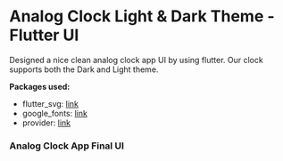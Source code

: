 # Analog Clock Light & Dark Theme - Flutter UI

Designed a nice clean analog clock app UI by using flutter. Our clock supports both the Dark and Light theme. 

**Packages used:**

- flutter_svg: [link](https://pub.dev/packages/flutter_svg)
- google_fonts: [link](https://pub.dev/packages/google_fonts)
- provider: [link](https://pub.dev/packages/provider)

### Analog Clock App Final UI
